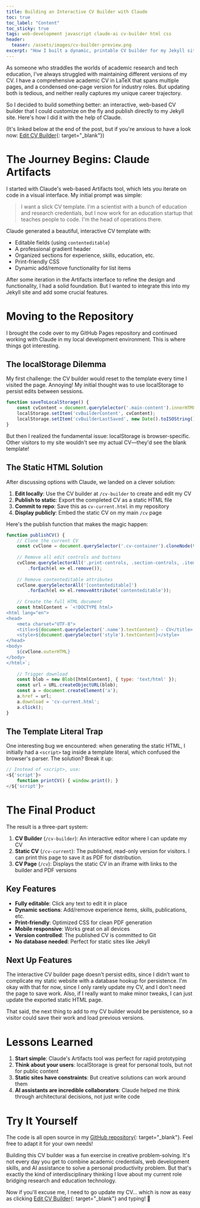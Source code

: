```yaml
---
title: Building an Interactive CV Builder with Claude
toc: true
toc_label: "Content"
toc_sticky: true
tags: web-development javascript claude-ai cv-builder html css
header:
  teaser: /assets/images/cv-builder-preview.png
excerpt: "How I built a dynamic, printable CV builder for my Jekyll site using Claude's new Artifacts feature and some creative problem-solving"
---
```


As someone who straddles the worlds of academic research and tech education, I've always struggled with maintaining different versions of my CV. I have a comprehensive academic CV in LaTeX that spans multiple pages, and a condensed one-page version for industry roles. But updating both is tedious, and neither really captures my unique career trajectory.

So I decided to build something better: an interactive, web-based CV builder that I could customize on the fly and publish directly to my Jekyll site. Here's how I did it with the help of Claude.

(It's linked below at the end of the post, but if you're anxious to have a look now: [Edit CV Builder](/cv-builder){: target="_blank"})

# The Journey Begins: Claude Artifacts

I started with Claude's web-based Artifacts tool, which lets you iterate on code in a visual interface. My initial prompt was simple:

> I want a slick CV template. I'm a scientist with a bunch of education and research credentials, but I now work for an education startup that teaches people to code. I'm the head of operations there.

Claude generated a beautiful, interactive CV template with:
- Editable fields (using `contenteditable`)
- A professional gradient header
- Organized sections for experience, skills, education, etc.
- Print-friendly CSS
- Dynamic add/remove functionality for list items

After some iteration in the Artifacts interface to refine the design and functionality, I had a solid foundation. But I wanted to integrate this into my Jekyll site and add some crucial features.

# Moving to the Repository

I brought the code over to my GitHub Pages repository and continued working with Claude in my local development environment. This is where things got interesting.

## The localStorage Dilemma

My first challenge: the CV builder would reset to the template every time I visited the page. Annoying! My initial thought was to use localStorage to persist edits between sessions.

```javascript
function saveToLocalStorage() {
    const cvContent = document.querySelector('.main-content').innerHTML;
    localStorage.setItem('cvBuilderContent', cvContent);
    localStorage.setItem('cvBuilderLastSaved', new Date().toISOString());
}
```

But then I realized the fundamental issue: localStorage is browser-specific. Other visitors to my site wouldn't see my actual CV—they'd see the blank template! 

## The Static HTML Solution

After discussing options with Claude, we landed on a clever solution:

1. **Edit locally**: Use the CV builder at `/cv-builder` to create and edit my CV
2. **Publish to static**: Export the completed CV as a static HTML file
3. **Commit to repo**: Save this as `cv-current.html` in my repository
4. **Display publicly**: Embed the static CV on my main `/cv` page

Here's the publish function that makes the magic happen:

```javascript
function publishCV() {
    // Clone the current CV
    const cvClone = document.querySelector('.cv-container').cloneNode(true);
    
    // Remove all edit controls and buttons
    cvClone.querySelectorAll('.print-controls, .section-controls, .item-controls')
        .forEach(el => el.remove());
    
    // Remove contenteditable attributes
    cvClone.querySelectorAll('[contenteditable]')
        .forEach(el => el.removeAttribute('contenteditable'));
    
    // Create the full HTML document
    const htmlContent = `<!DOCTYPE html>
<html lang="en">
<head>
    <meta charset="UTF-8">
    <title>${document.querySelector('.name').textContent} - CV</title>
    <style>${document.querySelector('style').textContent}</style>
</head>
<body>
    ${cvClone.outerHTML}
</body>
</html>`;
    
    // Trigger download
    const blob = new Blob([htmlContent], { type: 'text/html' });
    const url = URL.createObjectURL(blob);
    const a = document.createElement('a');
    a.href = url;
    a.download = 'cv-current.html';
    a.click();
}
```

## The Template Literal Trap

One interesting bug we encountered: when generating the static HTML, I initially had a `<script>` tag inside a template literal, which confused the browser's parser. The solution? Break it up:

```javascript
// Instead of <script>, use:
<${'script'}>
    function printCV() { window.print(); }
</${'script'}>
```

# The Final Product

The result is a three-part system:

1. **CV Builder** (`/cv-builder`): An interactive editor where I can update my CV
2. **Static CV** (`/cv-current`): The published, read-only version for visitors. I can print this page to save it as PDF for distribution.
3. **CV Page** (`/cv`): Displays the static CV in an iframe with links to the builder and PDF versions

## Key Features

- **Fully editable**: Click any text to edit it in place
- **Dynamic sections**: Add/remove experience items, skills, publications, etc.
- **Print-friendly**: Optimized CSS for clean PDF generation
- **Mobile responsive**: Works great on all devices
- **Version controlled**: The published CV is committed to Git
- **No database needed**: Perfect for static sites like Jekyll

## Next Up Features

The interactive CV builder page doesn't persist edits, since I didn't want to complicate my static website with a database hookup for persistence. I'm okay with that for now, since I only rarely update my CV, and I don't need the page to save work. Also, if I really want to make minor tweaks, I can just update the exported static HTML page.

That said, the next thing to add to my CV builder would be persistence, so a visitor could save their work and load previous versions.

# Lessons Learned

1. **Start simple**: Claude's Artifacts tool was perfect for rapid prototyping
2. **Think about your users**: localStorage is great for personal tools, but not for public content
3. **Static sites have constraints**: But creative solutions can work around them
4. **AI assistants are incredible collaborators**: Claude helped me think through architectural decisions, not just write code

# Try It Yourself

The code is all open source in my [GitHub repository](https://github.com/bpurinton/bpurinton.github.io){: target="_blank"}. Feel free to adapt it for your own needs!

Building this CV builder was a fun exercise in creative problem-solving. It's not every day you get to combine academic credentials, web development skills, and AI assistance to solve a personal productivity problem. But that's exactly the kind of interdisciplinary thinking I love about my current role bridging research and education technology.

Now if you'll excuse me, I need to go update my CV... which is now as easy as clicking [Edit CV Builder](/cv-builder){: target="_blank"} and typing! 🚀
